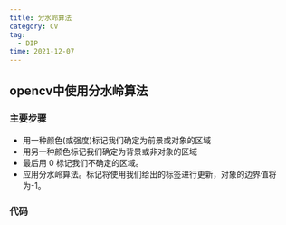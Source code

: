 ```yaml
---
title: 分水岭算法
category: CV
tag:
  - DIP
time: 2021-12-07    
---
```


## opencv中使用分水岭算法
### 主要步骤
- 用一种颜色(或强度)标记我们确定为前景或对象的区域
- 用另一种颜色标记我们确定为背景或非对象的区域
- 最后用 0 标记我们不确定的区域。
- 应用分水岭算法。标记将使用我们给出的标签进行更新，对象的边界值将为-1。

### 代码
